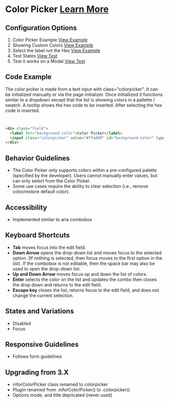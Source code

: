 
# Color Picker  [Learn More](#)

## Configuration Options

1. Color Picker Example [View Example]( ../components/colorpicker/example-index)
2. Showing Custom Colors [View Example]( ../components/colorpicker/example-custom-labels)
2. Select the label not the Hex [View Example]( ../components/colorpicker/example-show-label)
4. Test States [View Test]( ../components/colorpicker/test-states)
5. Test it works on a Modal [View Test]( ../components/colorpicker/test-modal)

## Code Example


The color picker is made from a text input with class="colorpicker". It can be initialized manually or via the page initializer. Once initiallized it functions similar to a dropdown except that the list is showing colors in a pallette / swatch. A tooltip shows the hex code to be inserted. After selecting the hex code is inserted.

```html


<div class="field">
  <label for="background-color">Color Picker</label>
  <input class="colorpicker" value="#ffa800" id="background-color" type="text" />
</div>


```


## Behavior Guidelines

-   The Color Picker only supports colors within a pre-configured palette (specified by the developer). Users cannot manually enter values, but can only select from the Color Picker.
-   Some use cases require the ability to clear selection (i.e., remove color/restore default color).

## Accessibility

-   Implemented similar to aria combobox

## Keyboard Shortcuts

-   **Tab** moves focus into the edit field.
-   **Down Arrow** opens the drop-down list and moves focus to the selected option. (If nothing is selected, then focus moves to the first option in the list). If the combobox is not editable, then the space bar may also be used to open the drop-down list.
-   **Up and Down Arrow** moves focus up and down the list of colors.
-   **Enter** selects the color on the list and updates the combo then closes the drop down and returns to the edit field.
-   **Escape key** closes the list, returns focus to the edit field, and does not change the current selection.

## States and Variations

-   Disabled
-   Focus

## Responsive Guidelines

-   Follows form guidelines

## Upgrading from 3.X

-   inforColorPicker class renamed to colorpicker
-   Plugin renamed from .inforColorPicker() to .colorpicker()
-   Options mode, and title depricated (never used)
